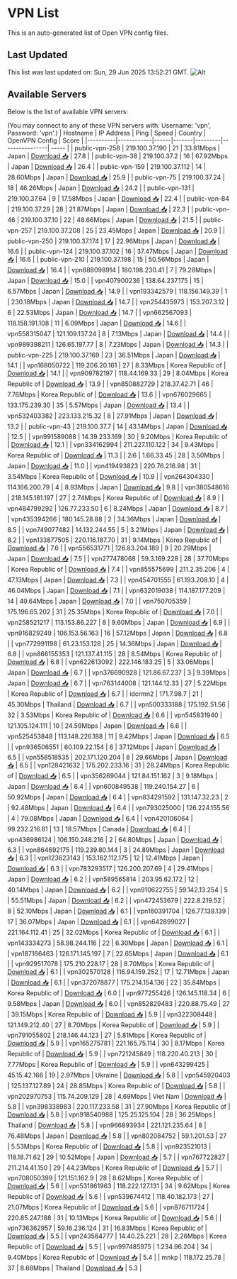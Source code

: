 # VPN List

This is an auto-generated list of Open VPN config files.

## Last Updated

This list was last updated on: Sun, 29 Jun 2025 13:52:21 GMT.
![Alt](https://repobeats.axiom.co/api/embed/186b98318ef1479477931607c1ad7d823f12451f.svg "Repobeats analytics image")

## Available Servers

Below is the list of available VPN servers:

(You may connect to any of these VPN servers with: Username: 'vpn', Password: 'vpn'.)
| Hostname | IP Address | Ping | Speed | Country | OpenVPN Config | Score |
|----------|------------|------|-------|---------|----------------| ----- |
| public-vpn-258 | 219.100.37.190 | 21 | 33.81Mbps | Japan | [Download 📥](./configs/server_0_JP.ovpn) | 27.8 |
| public-vpn-38 | 219.100.37.2 | 16 | 67.92Mbps | Japan | [Download 📥](./configs/server_1_JP.ovpn) | 26.4 |
| public-vpn-159 | 219.100.37.112 | 14 | 28.60Mbps | Japan | [Download 📥](./configs/server_2_JP.ovpn) | 25.9 |
| public-vpn-75 | 219.100.37.24 | 18 | 46.26Mbps | Japan | [Download 📥](./configs/server_3_JP.ovpn) | 24.2 |
| public-vpn-131 | 219.100.37.64 | 9 | 17.58Mbps | Japan | [Download 📥](./configs/server_4_JP.ovpn) | 22.4 |
| public-vpn-84 | 219.100.37.29 | 28 | 21.87Mbps | Japan | [Download 📥](./configs/server_5_JP.ovpn) | 22.3 |
| public-vpn-46 | 219.100.37.10 | 22 | 48.66Mbps | Japan | [Download 📥](./configs/server_6_JP.ovpn) | 21.5 |
| public-vpn-257 | 219.100.37.208 | 25 | 23.45Mbps | Japan | [Download 📥](./configs/server_7_JP.ovpn) | 20.9 |
| public-vpn-250 | 219.100.37.174 | 17 | 22.96Mbps | Japan | [Download 📥](./configs/server_8_JP.ovpn) | 16.6 |
| public-vpn-124 | 219.100.37.102 | 16 | 37.47Mbps | Japan | [Download 📥](./configs/server_9_JP.ovpn) | 16.6 |
| public-vpn-210 | 219.100.37.198 | 15 | 50.56Mbps | Japan | [Download 📥](./configs/server_10_JP.ovpn) | 16.4 |
| vpn888098914 | 180.198.230.41 | 7 | 79.28Mbps | Japan | [Download 📥](./configs/server_11_JP.ovpn) | 15.0 |
| vpn407900236 | 138.64.237.175 | 15 | 6.57Mbps | Japan | [Download 📥](./configs/server_12_JP.ovpn) | 14.9 |
| vpn193342579 | 118.156.149.39 | 1 | 230.18Mbps | Japan | [Download 📥](./configs/server_13_JP.ovpn) | 14.7 |
| vpn254435973 | 153.207.3.12 | 6 | 22.53Mbps | Japan | [Download 📥](./configs/server_14_JP.ovpn) | 14.7 |
| vpn662567093 | 118.158.191.108 | 11 | 6.09Mbps | Japan | [Download 📥](./configs/server_15_JP.ovpn) | 14.6 |
| vpn558315047 | 121.109.137.24 | 8 | 7.13Mbps | Japan | [Download 📥](./configs/server_16_JP.ovpn) | 14.4 |
| vpn989398211 | 126.65.197.77 | 8 | 7.23Mbps | Japan | [Download 📥](./configs/server_17_JP.ovpn) | 14.3 |
| public-vpn-225 | 219.100.37.169 | 23 | 36.51Mbps | Japan | [Download 📥](./configs/server_18_JP.ovpn) | 14.1 |
| vpn168050722 | 119.206.20.161 | 27 | 8.33Mbps | Korea Republic of | [Download 📥](./configs/server_19_KR.ovpn) | 14.1 |
| vpn909782197 | 118.44.169.33 | 29 | 8.04Mbps | Korea Republic of | [Download 📥](./configs/server_20_KR.ovpn) | 13.9 |
| vpn850882729 | 218.37.42.71 | 46 | 7.76Mbps | Korea Republic of | [Download 📥](./configs/server_21_KR.ovpn) | 13.6 |
| vpn676029665 | 133.175.239.30 | 35 | 5.57Mbps | Japan | [Download 📥](./configs/server_22_JP.ovpn) | 13.4 |
| vpn532403382 | 223.133.215.32 | 8 | 27.91Mbps | Japan | [Download 📥](./configs/server_23_JP.ovpn) | 13.2 |
| public-vpn-43 | 219.100.37.7 | 14 | 43.14Mbps | Japan | [Download 📥](./configs/server_24_JP.ovpn) | 12.5 |
| vpn991589088 | 14.39.233.169 | 30 | 9.20Mbps | Korea Republic of | [Download 📥](./configs/server_25_KR.ovpn) | 12.1 |
| vpn334162994 | 211.227.110.122 | 34 | 9.43Mbps | Korea Republic of | [Download 📥](./configs/server_26_KR.ovpn) | 11.3 |
| 2i6 | 1.66.33.45 | 28 | 3.50Mbps | Japan | [Download 📥](./configs/server_27_JP.ovpn) | 11.0 |
| vpn419493823 | 220.76.216.98 | 31 | 3.54Mbps | Korea Republic of | [Download 📥](./configs/server_28_KR.ovpn) | 10.9 |
| vpn264304330 | 114.166.200.79 | 4 | 8.93Mbps | Japan | [Download 📥](./configs/server_29_JP.ovpn) | 9.8 |
| vpn380548616 | 218.145.181.197 | 27 | 2.74Mbps | Korea Republic of | [Download 📥](./configs/server_30_KR.ovpn) | 8.9 |
| vpn484799292 | 126.77.233.50 | 6 | 8.24Mbps | Japan | [Download 📥](./configs/server_31_JP.ovpn) | 8.7 |
| vpn435394266 | 180.145.28.88 | 2 | 34.36Mbps | Japan | [Download 📥](./configs/server_32_JP.ovpn) | 8.5 |
| vpn749077482 | 14.132.244.55 | 5 | 3.21Mbps | Japan | [Download 📥](./configs/server_33_JP.ovpn) | 8.2 |
| vpn133877505 | 220.116.187.70 | 31 | 9.14Mbps | Korea Republic of | [Download 📥](./configs/server_34_KR.ovpn) | 7.6 |
| vpn556531771 | 126.83.204.189 | 9 | 20.29Mbps | Japan | [Download 📥](./configs/server_35_JP.ovpn) | 7.5 |
| vpn277478068 | 59.3.169.228 | 28 | 37.70Mbps | Korea Republic of | [Download 📥](./configs/server_36_KR.ovpn) | 7.4 |
| vpn855575699 | 211.2.35.206 | 4 | 47.13Mbps | Japan | [Download 📥](./configs/server_37_JP.ovpn) | 7.3 |
| vpn454701555 | 61.193.208.10 | 4 | 46.04Mbps | Japan | [Download 📥](./configs/server_38_JP.ovpn) | 7.1 |
| vpn632019038 | 114.187.177.209 | 14 | 49.64Mbps | Japan | [Download 📥](./configs/server_39_JP.ovpn) | 7.0 |
| vpn750705359 | 175.196.65.202 | 31 | 25.35Mbps | Korea Republic of | [Download 📥](./configs/server_40_KR.ovpn) | 7.0 |
| vpn258521217 | 113.153.86.227 | 8 | 9.60Mbps | Japan | [Download 📥](./configs/server_41_JP.ovpn) | 6.9 |
| vpn916829249 | 106.153.56.163 | 16 | 57.12Mbps | Japan | [Download 📥](./configs/server_42_JP.ovpn) | 6.8 |
| vpn772991198 | 61.23.153.128 | 25 | 14.36Mbps | Japan | [Download 📥](./configs/server_43_JP.ovpn) | 6.8 |
| vpn866155353 | 121.137.41.115 | 28 | 8.54Mbps | Korea Republic of | [Download 📥](./configs/server_44_KR.ovpn) | 6.8 |
| vpn622613092 | 222.146.183.25 | 5 | 33.06Mbps | Japan | [Download 📥](./configs/server_45_JP.ovpn) | 6.7 |
| vpn376690928 | 121.86.67.237 | 3 | 9.39Mbps | Japan | [Download 📥](./configs/server_46_JP.ovpn) | 6.7 |
| vpn763144008 | 121.144.12.33 | 27 | 5.22Mbps | Korea Republic of | [Download 📥](./configs/server_47_KR.ovpn) | 6.7 |
| idcrmn2 | 171.7.98.7 | 21 | 45.30Mbps | Thailand | [Download 📥](./configs/server_48_TH.ovpn) | 6.7 |
| vpn500333188 | 175.192.51.56 | 32 | 3.53Mbps | Korea Republic of | [Download 📥](./configs/server_49_KR.ovpn) | 6.6 |
| vpn545831940 | 121.105.124.111 | 10 | 24.59Mbps | Japan | [Download 📥](./configs/server_50_JP.ovpn) | 6.6 |
| vpn525453848 | 113.148.226.188 | 11 | 9.42Mbps | Japan | [Download 📥](./configs/server_51_JP.ovpn) | 6.5 |
| vpn936506551 | 60.109.22.154 | 6 | 37.12Mbps | Japan | [Download 📥](./configs/server_52_JP.ovpn) | 6.5 |
| vpn558518535 | 202.171.120.204 | 8 | 29.66Mbps | Japan | [Download 📥](./configs/server_53_JP.ovpn) | 6.5 |
| vpn128421632 | 175.202.233.16 | 31 | 28.24Mbps | Korea Republic of | [Download 📥](./configs/server_54_KR.ovpn) | 6.5 |
| vpn356269044 | 121.84.151.162 | 3 | 9.18Mbps | Japan | [Download 📥](./configs/server_55_JP.ovpn) | 6.4 |
| vpn600849538 | 119.240.154.27 | 6 | 50.92Mbps | Japan | [Download 📥](./configs/server_56_JP.ovpn) | 6.4 |
| vpn834291592 | 131.147.32.23 | 2 | 92.48Mbps | Japan | [Download 📥](./configs/server_57_JP.ovpn) | 6.4 |
| vpn793025000 | 126.224.155.56 | 4 | 79.08Mbps | Japan | [Download 📥](./configs/server_58_JP.ovpn) | 6.4 |
| vpn420106064 | 99.232.216.81 | 13 | 18.57Mbps | Canada | [Download 📥](./configs/server_59_CA.ovpn) | 6.4 |
| vpn436986124 | 106.150.248.216 | 2 | 64.80Mbps | Japan | [Download 📥](./configs/server_60_JP.ovpn) | 6.3 |
| vpn864692175 | 119.239.80.144 | 3 | 24.89Mbps | Japan | [Download 📥](./configs/server_61_JP.ovpn) | 6.3 |
| vpn123623143 | 153.162.112.175 | 12 | 12.41Mbps | Japan | [Download 📥](./configs/server_62_JP.ovpn) | 6.3 |
| vpn783293517 | 126.200.207.69 | 4 | 29.41Mbps | Japan | [Download 📥](./configs/server_63_JP.ovpn) | 6.2 |
| vpn589565814 | 203.95.62.172 | 12 | 40.14Mbps | Japan | [Download 📥](./configs/server_64_JP.ovpn) | 6.2 |
| vpn910622755 | 59.142.13.254 | 5 | 55.51Mbps | Japan | [Download 📥](./configs/server_65_JP.ovpn) | 6.2 |
| vpn472453679 | 222.8.219.52 | 8 | 52.10Mbps | Japan | [Download 📥](./configs/server_66_JP.ovpn) | 6.1 |
| vpn160391704 | 126.77.139.139 | 17 | 36.07Mbps | Japan | [Download 📥](./configs/server_67_JP.ovpn) | 6.1 |
| vpn642899027 | 221.164.112.41 | 25 | 32.02Mbps | Korea Republic of | [Download 📥](./configs/server_68_KR.ovpn) | 6.1 |
| vpn143334273 | 58.98.244.116 | 22 | 6.30Mbps | Japan | [Download 📥](./configs/server_69_JP.ovpn) | 6.1 |
| vpn187166463 | 126.171.145.197 | 7 | 22.65Mbps | Japan | [Download 📥](./configs/server_70_JP.ovpn) | 6.1 |
| vpn929517078 | 175.210.228.17 | 28 | 8.70Mbps | Korea Republic of | [Download 📥](./configs/server_71_KR.ovpn) | 6.1 |
| vpn302570128 | 116.94.159.252 | 17 | 12.71Mbps | Japan | [Download 📥](./configs/server_72_JP.ovpn) | 6.1 |
| vpn372078877 | 175.214.154.136 | 22 | 35.84Mbps | Korea Republic of | [Download 📥](./configs/server_73_KR.ovpn) | 6.0 |
| vpn977255426 | 126.145.118.34 | 6 | 9.58Mbps | Japan | [Download 📥](./configs/server_74_JP.ovpn) | 6.0 |
| vpn852829483 | 220.88.75.49 | 27 | 39.15Mbps | Korea Republic of | [Download 📥](./configs/server_75_KR.ovpn) | 5.9 |
| vpn322308448 | 121.149.212.40 | 27 | 8.70Mbps | Korea Republic of | [Download 📥](./configs/server_76_KR.ovpn) | 5.9 |
| vpn791055802 | 218.146.44.123 | 27 | 5.81Mbps | Korea Republic of | [Download 📥](./configs/server_77_KR.ovpn) | 5.9 |
| vpn165275781 | 221.165.75.114 | 30 | 8.17Mbps | Korea Republic of | [Download 📥](./configs/server_78_KR.ovpn) | 5.9 |
| vpn721245849 | 118.220.40.213 | 30 | 7.77Mbps | Korea Republic of | [Download 📥](./configs/server_79_KR.ovpn) | 5.9 |
| vpn643299425 | 45.15.42.166 | 19 | 2.97Mbps | Ukraine | [Download 📥](./configs/server_80_UA.ovpn) | 5.8 |
| vpn545920403 | 125.137.127.89 | 24 | 28.85Mbps | Korea Republic of | [Download 📥](./configs/server_81_KR.ovpn) | 5.8 |
| vpn202970753 | 115.74.209.129 | 28 | 4.69Mbps | Viet Nam | [Download 📥](./configs/server_82_VN.ovpn) | 5.8 |
| vpn398338983 | 220.117.233.58 | 31 | 27.90Mbps | Korea Republic of | [Download 📥](./configs/server_83_KR.ovpn) | 5.8 |
| vpn918540988 | 125.25.125.104 | 28 | 36.25Mbps | Thailand | [Download 📥](./configs/server_84_TH.ovpn) | 5.8 |
| vpn966893934 | 221.121.235.64 | 8 | 76.48Mbps | Japan | [Download 📥](./configs/server_85_JP.ovpn) | 5.8 |
| vpn802084752 | 59.1.201.53 | 27 | 5.53Mbps | Korea Republic of | [Download 📥](./configs/server_86_KR.ovpn) | 5.8 |
| vpn923521013 | 118.18.71.62 | 29 | 10.52Mbps | Japan | [Download 📥](./configs/server_87_JP.ovpn) | 5.7 |
| vpn767722827 | 211.214.41.150 | 29 | 44.23Mbps | Korea Republic of | [Download 📥](./configs/server_88_KR.ovpn) | 5.7 |
| vpn708050399 | 121.151.162.9 | 28 | 8.62Mbps | Korea Republic of | [Download 📥](./configs/server_89_KR.ovpn) | 5.6 |
| vpn531861963 | 118.222.127.131 | 34 | 9.62Mbps | Korea Republic of | [Download 📥](./configs/server_90_KR.ovpn) | 5.6 |
| vpn539674412 | 118.40.182.173 | 27 | 21.07Mbps | Korea Republic of | [Download 📥](./configs/server_91_KR.ovpn) | 5.6 |
| vpn876711724 | 220.85.247.188 | 31 | 10.13Mbps | Korea Republic of | [Download 📥](./configs/server_92_KR.ovpn) | 5.6 |
| vpn736362957 | 59.16.236.124 | 31 | 16.83Mbps | Korea Republic of | [Download 📥](./configs/server_93_KR.ovpn) | 5.5 |
| vpn243584777 | 14.40.25.221 | 28 | 2.26Mbps | Korea Republic of | [Download 📥](./configs/server_94_KR.ovpn) | 5.5 |
| vpn997485975 | 1.234.96.204 | 34 | 9.40Mbps | Korea Republic of | [Download 📥](./configs/server_95_KR.ovpn) | 5.4 |
| mnkp | 118.172.25.78 | 37 | 8.68Mbps | Thailand | [Download 📥](./configs/server_96_TH.ovpn) | 5.3 |
